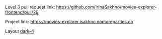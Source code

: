 Level 3 pull request link:
https://github.com/IrinaSakhno/movies-explorer-frontend/pull/29

Project link:
https://movies-explorer.isakhno.nomoreparties.co

Layout [dark-4](https://www.figma.com/file/mX3VjVDuVTjotztwXFj7X4/dark-4?type=design&node-id=891%3A3857&mode=dev)